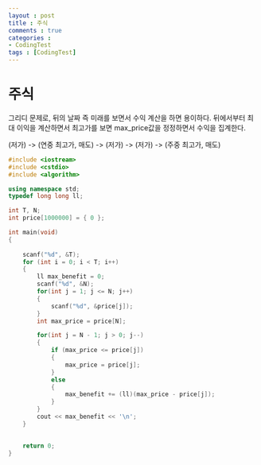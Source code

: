 ```yaml
---
layout : post
title : 주식
comments : true
categories : 
- CodingTest
tags : [CodingTest]
---
```

# 주식
그리디 문제로, 뒤의 날짜 즉 미래를 보면서 수익 계산을 하면 용이하다.
뒤에서부터 최대 이익을 계산하면서 최고가를 보면 max_price값을 정정하면서 수익을 집계한다.

(저가) -> (연중 최고가, 매도) -> (저가) -> (저가) -> (주중 최고가, 매도)
```cpp
#include <iostream>
#include <cstdio>
#include <algorithm>

using namespace std;
typedef long long ll;

int T, N;
int price[1000000] = { 0 };

int main(void)
{
	
	scanf("%d", &T);
	for (int i = 0; i < T; i++)
	{
		ll max_benefit = 0;
		scanf("%d", &N);
		for(int j = 1; j <= N; j++)
		{
			scanf("%d", &price[j]);
		}
		int max_price = price[N];

		for(int j = N - 1; j > 0; j--)
		{
			if (max_price <= price[j])
			{
				max_price = price[j];
			}
			else
			{
				max_benefit += (ll)(max_price - price[j]);
			}
		}
		cout << max_benefit << '\n';
	}
	

	return 0;
}

```